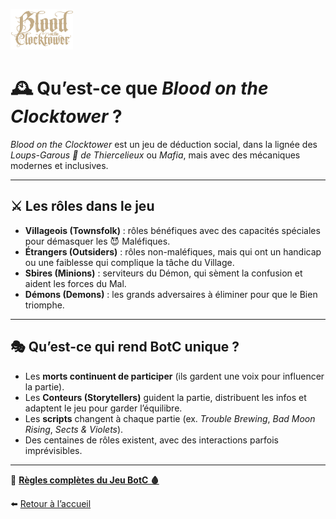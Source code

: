 <p align="left">
  <a href="/botc-fr-bambi/">
    <img src="images/logo.png" alt="Accueil BotC FR" width="100">
  </a>
</p>


# 🕰️ Qu’est-ce que *Blood on the Clocktower* ?  

*Blood on the Clocktower* est un jeu de déduction social, dans la lignée des *Loups-Garous 🐺 de Thiercelieux* ou *Mafia*, mais avec des mécaniques modernes et inclusives.  

---

## ⚔️ Les rôles dans le jeu
- **Villageois (Townsfolk)** : rôles bénéfiques avec des capacités spéciales pour démasquer les 😈 Maléfiques.  
- **Étrangers (Outsiders)** : rôles non-maléfiques, mais qui ont un handicap ou une faiblesse qui complique la tâche du Village.  
- **Sbires (Minions)** : serviteurs du Démon, qui sèment la confusion et aident les forces du Mal.  
- **Démons (Demons)** : les grands adversaires à éliminer pour que le Bien triomphe.  

---

## 🎭 Qu’est-ce qui rend BotC unique ?
- Les **morts continuent de participer** (ils gardent une voix pour influencer la partie).  
- Les **Conteurs (Storytellers)** guident la partie, distribuent les infos et adaptent le jeu pour garder l’équilibre.  
- Les **scripts** changent à chaque partie (ex. *Trouble Brewing*, *Bad Moon Rising*, *Sects & Violets*).  
- Des centaines de rôles existent, avec des interactions parfois imprévisibles.  

---
🔧 [**Règles complètes du Jeu BotC 🩸**](regles.md)

⬅️ [Retour à l’accueil](README.md)
